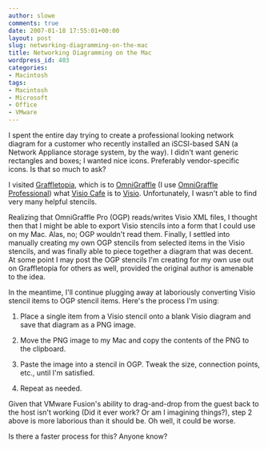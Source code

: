 ```yaml
---
author: slowe
comments: true
date: 2007-01-18 17:55:01+00:00
layout: post
slug: networking-diagramming-on-the-mac
title: Networking Diagramming on the Mac
wordpress_id: 403
categories:
- Macintosh
tags:
- Macintosh
- Microsoft
- Office
- VMware
---
```


I spent the entire day trying to create a professional looking network diagram for a customer who recently installed an iSCSI-based SAN (a Network Appliance storage system, by the way). I didn't want generic rectangles and boxes; I wanted nice icons. Preferably vendor-specific icons. Is that so much to ask?

I visited [Graffletopia](http://graffletopia.com/), which is to [OmniGraffle](http://www.omnigroup.com/applications/omnigraffle/) (I use [OmniGraffle Professional](http://www.omnigroup.com/applications/omnigraffle/pro)) what [Visio Cafe](http://www.visiocafe.com/) is to [Visio](http://www.microsoft.com/office/visio/). Unfortunately, I wasn't able to find very many helpful stencils.

Realizing that OmniGraffle Pro (OGP) reads/writes Visio XML files, I thought then that I might be able to export Visio stencils into a form that I could use on my Mac. Alas, no; OGP wouldn't read them. Finally, I settled into manually creating my own OGP stencils from selected items in the Visio stencils, and was finally able to piece together a diagram that was decent. At some point I may post the OGP stencils I'm creating for my own use out on Graffletopia for others as well, provided the original author is amenable to the idea.

In the meantime, I'll continue plugging away at laboriously converting Visio stencil items to OGP stencil items. Here's the process I'm using:

1. Place a single item from a Visio stencil onto a blank Visio diagram and save that diagram as a PNG image.

2. Move the PNG image to my Mac and copy the contents of the PNG to the clipboard.

3. Paste the image into a stencil in OGP. Tweak the size, connection points, etc., until I'm satisfied.

4. Repeat as needed.

Given that VMware Fusion's ability to drag-and-drop from the guest back to the host isn't working (Did it ever work? Or am I imagining things?), step 2 above is more laborious than it should be. Oh well, it could be worse.

Is there a faster process for this? Anyone know?
